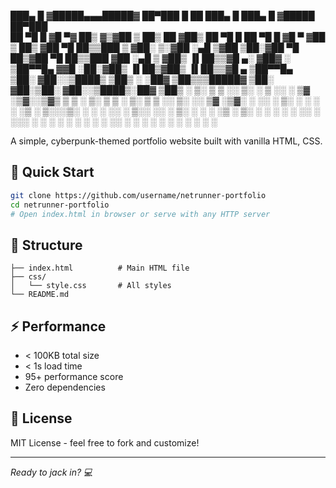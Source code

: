  ███▄    █ ▓█████▄▄▄█████▓ ██▀███   █    ██  ███▄    █  ███▄    █ ▓█████  ██▀███  
 ██ ▀█   █ ▓█   ▀▓  ██▒ ▓▒▓██ ▒ ██▒ ██  ▓██▒ ██ ▀█   █  ██ ▀█   █ ▓█   ▀ ▓██ ▒ ██▒
▓██  ▀█ ██▒▒███  ▒ ▓██░ ▒░▓██ ░▄█ ▒▓██  ▒██░▓██  ▀█ ██▒▓██  ▀█ ██▒▒███   ▓██ ░▄█ ▒
▓██▒  ▐▌██▒▒▓█  ▄░ ▓██▓ ░ ▒██▀▀█▄  ▓▓█  ░██░▓██▒  ▐▌██▒▓██▒  ▐▌██▒▒▓█  ▄ ▒██▀▀█▄  
▒██░   ▓██░░▒████▒ ▒██▒ ░ ░██▓ ▒██▒▒▒█████▓ ▒██░   ▓██░▒██░   ▓██░░▒████▒░██▓ ▒██▒
░ ▒░   ▒ ▒ ░░ ▒░ ░ ▒ ░░   ░ ▒▓ ░▒▓░░▒▓▒ ▒ ▒ ░ ▒░   ▒ ▒ ░ ▒░   ▒ ▒ ░░ ▒░ ░░ ▒▓ ░▒▓░
░ ░░   ░ ▒░ ░ ░  ░   ░      ░▒ ░ ▒░░░▒░ ░ ░ ░ ░░   ░ ▒░░ ░░   ░ ▒░ ░ ░  ░  ░▒ ░ ▒░
   ░   ░ ░    ░    ░        ░░   ░  ░░░ ░ ░    ░   ░ ░    ░   ░ ░    ░     ░░   ░ 
         ░    ░  ░           ░        ░              ░          ░    ░  ░   ░     

A simple, cyberpunk-themed portfolio website built with vanilla HTML, CSS.

## 🚀 Quick Start

```bash
git clone https://github.com/username/netrunner-portfolio
cd netrunner-portfolio
# Open index.html in browser or serve with any HTTP server
```

## 📁 Structure

```
├── index.html          # Main HTML file
├── css/
│   └── style.css       # All styles
└── README.md
```

## ⚡ Performance

- < 100KB total size
- < 1s load time
- 95+ performance score
- Zero dependencies

## 📄 License

MIT License - feel free to fork and customize!

---

*Ready to jack in? 💻*
